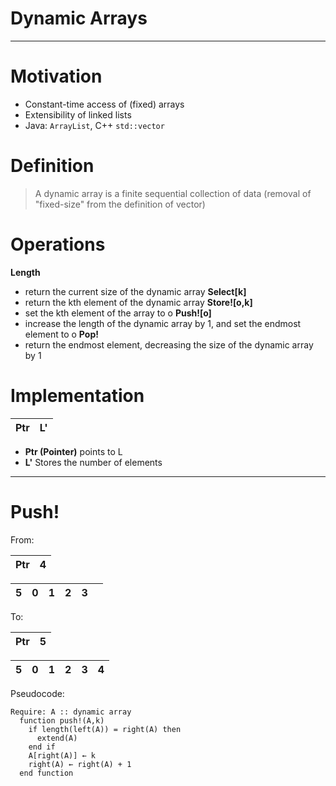 # Dynamic Arrays

---

# Motivation
- Constant-time access of (fixed) arrays
- Extensibility of linked lists
- Java: `ArrayList`, C++ `std::vector`

# Definition
> A dynamic array is a finite sequential collection of data (removal of "fixed-size" from the definition of vector)

# Operations
**Length**
- return the current size of the dynamic array
**Select[k]**
- return the kth element of the dynamic array
**Store![o,k]**
- set the kth element of the array to o
**Push![o]**
- increase the length of the dynamic array by 1, and set the endmost element to o
**Pop!**
- return the endmost element, decreasing the size of the dynamic array by 1

# Implementation
| Ptr | L'|
|   ---   | --- |

- **Ptr (Pointer)** points to L  
- **L'** Stores the number of elements  

---

# Push!
From:  

| Ptr | 4 |
| --- |---|

| 5 | 0 | 1 | 2 | 3 |   |
|---|---|---|---|---|---|

To:  

| Ptr | 5 |
| --- |---|

| 5 | 0 | 1 | 2 | 3 | 4 |
|---|---|---|---|---|---|

Pseudocode:
```
Require: A :: dynamic array
  function push!(A,k)
    if length(left(A)) = right(A) then
      extend(A)
    end if
    A[right(A)] ← k
    right(A) ← right(A) + 1
  end function
```
